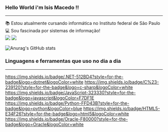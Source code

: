 ### Hello World i'm Isis Macedo !! 
------------------------------------
:books: Estou atualmente cursando informática no Instituto federal de São Paulo <br>
:computer: Sou fascinada por sistemas de informação!
<br>
[<img src="https://img.shields.io/badge/linkedin-%230077B5.svg?&style=for-the-badge&logo=linkedin&logoColor=white" />](https://www.linkedin.com/in//) 
[<img src ="https://img.shields.io/badge/instagram-%23E4405F.svg?&style=for-the-badge&logo=instagram&logoColor=white">](https://www.instagram.com//)
		


![Anurag's GitHub stats](https://github-readme-stats.vercel.app/api?username=isismodd&show_icons=true&theme=radical)


### Linguagens e ferramentas que uso no dia a dia
-------------------------------------------------
https://img.shields.io/badge/.NET-512BD4?style=for-the-badge&logo=dotnet&logoColor=white
https://img.shields.io/badge/C%23-239120?style=for-the-badge&logo=c-sharp&logoColor=white
https://img.shields.io/badge/JavaScript-323330?style=for-the-badge&logo=javascript&logoColor=F7DF1E
https://img.shields.io/badge/Python-FFD43B?style=for-the-badge&logo=python&logoColor=blue
https://img.shields.io/badge/HTML5-E34F26?style=for-the-badge&logo=html5&logoColor=white
https://img.shields.io/badge/Oracle-F80000?style=for-the-badge&logo=Oracle&logoColor=white

